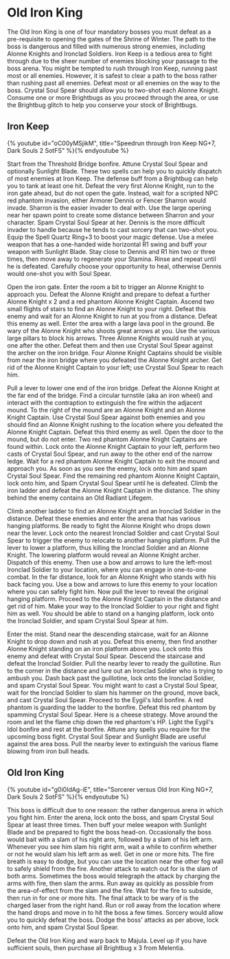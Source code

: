 # Old Iron King

The Old Iron King is one of four mandatory bosses you must defeat as a
pre-requisite to opening the gates of the Shrine of Winter. The path to the boss
is dangerous and filled with numerous strong enemies, including Alonne Knights
and Ironclad Soldiers. Iron Keep is a tedious area to fight through due to the
sheer number of enemies blocking your passage to the boss arena. You might be
tempted to rush through Iron Keep, running past most or all enemies. However, it
is safest to clear a path to the boss rather than rushing past all enemies.
Defeat most or all enemies on the way to the boss. Crystal Soul Spear should
allow you to two-shot each Alonne Knight. Consume one or more Brightbugs as you
proceed through the area, or use the Brightbug glitch to help you conserve your
stock of Brightbugs.

## Iron Keep

{% youtube id="oC00yMSjikM", title="Speedrun through Iron Keep NG+7, Dark Souls 2 SotFS" %}{% endyoutube %}

Start from the Threshold Bridge bonfire. Attune Crystal Soul Spear and
optionally Sunlight Blade. These two spells can help you to quickly dispatch of
most enemies at Iron Keep. The defense buff from a Brightbug can help you to
tank at least one hit. Defeat the very first Alonne Knight, run to the iron gate
ahead, but do not open the gate. Instead, wait for a scripted NPC red phantom
invasion, either Armorer Dennis or Fencer Sharron would invade. Sharron is the
easier invader to deal with. Use the large opening near her spawn point to
create some distance between Sharron and your character. Spam Crystal Soul Spear
at her. Dennis is the more difficult invader to handle because he tends to cast
sorcery that can two-shot you. Equip the Spell Quartz Ring+3 to boost your magic
defense. Use a melee weapon that has a one-handed wide horizontal R1 swing and
buff your weapon with Sunlight Blade. Stay close to Dennis and R1 him two or
three times, then move away to regenerate your Stamina. Rinse and repeat until
he is defeated. Carefully choose your opportunity to heal, otherwise Dennis
would one-shot you with Soul Spear.

Open the iron gate. Enter the room a bit to trigger an Alonne Knight to approach
you. Defeat the Alonne Knight and prepare to defeat a further Alonne Knight x 2
and a red phantom Alonne Knight Captain. Ascend two small flights of stairs to
find an Alonne Knight to your right. Defeat this enemy and wait for an Alonne
Knight to run at you from a distance. Defeat this enemy as well. Enter the area
with a large lava pool in the ground. Be wary of the Alonne Knight who shoots
great arrows at you. Use the various large pillars to block his arrows. Three
Alonne Knights would rush at you, one after the other. Defeat them and then use
Crystal Soul Spear against the archer on the iron bridge. Four Alonne Knight
Captains should be visible from near the iron bridge where you defeated the
Alonne Knight archer. Get rid of the Alonne Knight Captain to your left; use
Crystal Soul Spear to reach him.

Pull a lever to lower one end of the iron bridge. Defeat the Alonne Knight at
the far end of the bridge. Find a circular turnstile (aka an iron wheel) and
interact with the contraption to extinguish the fire within the adjacent mound.
To the right of the mound are an Alonne Knight and an Alonne Knight Captain. Use
Crystal Soul Spear against both enemies and you should find an Alonne Knight
rushing to the location where you defeated the Alonne Knight Captain. Defeat
this third enemy as well. Open the door to the mound, but do not enter. Two red
phantom Alonne Knight Captains are found within. Lock onto the Alonne Knight
Captain to your left, perform two casts of Crystal Soul Spear, and run away to
the other end of the narrow ledge. Wait for a red phantom Alonne Knight Captain
to exit the mound and approach you. As soon as you see the enemy, lock onto him
and spam Crystal Soul Spear. Find the remaining red phantom Alonne Knight
Captain, lock onto him, and Spam Crystal Soul Spear until he is defeated. Climb
the iron ladder and defeat the Alonne Knight Captain in the distance. The shiny
behind the enemy contains an Old Radiant Lifegem.

Climb another ladder to find an Alonne Knight and an Ironclad Soldier in the
distance. Defeat these enemies and enter the arena that has various hanging
platforms. Be ready to fight the Alonne Knight who drops down near the lever.
Lock onto the nearest Ironclad Soldier and cast Crystal Soul Spear to trigger
the enemy to relocate to another hanging platform. Pull the lever to lower a
platform, thus killing the Ironclad Soldier and an Alonne Knight. The lowering
platform would reveal an Alonne Knight archer. Dispatch of this enemy. Then use
a bow and arrows to lure the left-most Ironclad Soldier to your location, where
you can engage in one-to-one combat. In the far distance, look for an Alonne
Knight who stands with his back facing you. Use a bow and arrows to lure this
enemy to your location where you can safely fight him. Now pull the lever to
reveal the original hanging platform. Proceed to the Alonne Knight Captain in
the distance and get rid of him. Make your way to the Ironclad Soldier to your
right and fight him as well. You should be able to stand on a hanging platform,
lock onto the Ironclad Soldier, and spam Crystal Soul Spear at him.

Enter the mist. Stand near the descending staircase, wait for an Alonne Knight
to drop down and rush at you. Defeat this enemy, then find another Alonne Knight
standing on an iron platform above you. Lock onto this enemy and defeat with
Crystal Soul Spear. Descend the staircase and defeat the Ironclad Soldier. Pull
the nearby lever to ready the guillotine. Run to the corner in the distance and
lure out an Ironclad Soldier who is trying to ambush you. Dash back past the
guillotine, lock onto the Ironclad Soldier, and spam Crystal Soul Spear. You
might want to cast a Crystal Soul Spear, wait for the Ironclad Soldier to slam
his hammer on the ground, move back, and cast Crystal Soul Spear. Proceed to the
Eygil's Idol bonfire. A red phantom is guarding the ladder to the bonfire.
Defeat this red phantom by spamming Crystal Soul Spear. Here is a cheese
strategy. Move around the room and let the flame chip down the red phantom's HP.
Light the Eygil's Idol bonfire and rest at the bonfire. Attune any spells you
require for the upcoming boss fight. Crystal Soul Spear and Sunlight Blade are
useful against the area boss. Pull the nearby lever to extinguish the various
flame blowing from iron bull heads.

## Old Iron King

{% youtube id="g0i0IdAg-iE", title="Sorcerer versus Old Iron King NG+7, Dark Souls 2 SotFS" %}{% endyoutube %}

This boss is difficult due to one reason: the rather dangerous arena in which
you fight him. Enter the arena, lock onto the boss, and spam Crystal Soul Spear
at least three times. Then buff your melee weapon with Sunlight Blade and be
prepared to fight the boss head-on. Occasionally the boss would bait with a slam
of his right arm, followed by a slam of his left arm. Whenever you see him slam
his right arm, wait a while to confirm whether or not he would slam his left arm
as well. Get in one or more hits. The fire breath is easy to dodge, but you can
use the location near the other fog wall to safely shield from the fire. Another
attack to watch out for is the slam of both arms. Sometimes the boss would
telegraph the attack by charging the arms with fire, then slam the arms. Run
away as quickly as possible from the area-of-effect from the slam and the fire.
Wait for the fire to subside, then run in for one or more hits. The final attack
to be wary of is the charged laser from the right hand. Run or roll away from
the location where the hand drops and move in to hit the boss a few times.
Sorcery would allow you to quickly defeat the boss. Dodge the boss' attacks as
per above, lock onto him, and spam Crystal Soul Spear.

Defeat the Old Iron King and warp back to Majula. Level up if you have
sufficient souls, then purchase all Brightbug x 3 from Melentia.
